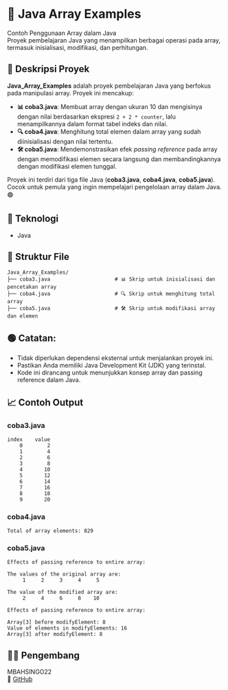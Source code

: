 # 📝 Java Array Examples

Contoh Penggunaan Array dalam Java  
Proyek pembelajaran Java yang menampilkan berbagai operasi pada array, termasuk inisialisasi, modifikasi, dan perhitungan.

## 📖 Deskripsi Proyek

**Java_Array_Examples** adalah proyek pembelajaran Java yang berfokus pada manipulasi array. Proyek ini mencakup:

- **📊 coba3.java**: Membuat array dengan ukuran 10 dan mengisinya dengan nilai berdasarkan ekspresi `2 + 2 * counter`, lalu menampilkannya dalam format tabel indeks dan nilai.
- **🔍 coba4.java**: Menghitung total elemen dalam array yang sudah diinisialisasi dengan nilai tertentu.
- **🛠️ coba5.java**: Mendemonstrasikan efek *passing reference* pada array dengan memodifikasi elemen secara langsung dan membandingkannya dengan modifikasi elemen tunggal.

Proyek ini terdiri dari tiga file Java (**coba3.java**, **coba4.java**, **coba5.java**). Cocok untuk pemula yang ingin mempelajari pengelolaan array dalam Java. 🟢

## 🧠 Teknologi

- Java

## 📂 Struktur File

```
Java_Array_Examples/
├── coba3.java                     # 📊 Skrip untuk inisialisasi dan pencetakan array
├── coba4.java                     # 🔍 Skrip untuk menghitung total array
├── coba5.java                     # 🛠️ Skrip untuk modifikasi array dan elemen
```

## 🟢 Catatan:
- Tidak diperlukan dependensi eksternal untuk menjalankan proyek ini.
- Pastikan Anda memiliki Java Development Kit (JDK) yang terinstal.
- Kode ini dirancang untuk menunjukkan konsep array dan passing reference dalam Java.

## 📈 Contoh Output

### coba3.java
```
index    value
    0        2
    1        4
    2        6
    3        8
    4       10
    5       12
    6       14
    7       16
    8       18
    9       20
```

### coba4.java
```
Total of array elements: 829
```

### coba5.java
```
Effects of passing reference to entire array:

The values of the original array are:
     1     2     3     4     5

The value of the modified array are:
     2     4     6     8    10

Effects of passing reference to entire array:

Array[3] before modifyElement: 8
Value of elements in modifyElements: 16
Array[3] after modifyElement: 8
```

## 👨‍💻 Pengembang
MBAHSINGO22  
🔗 [GitHub](https://github.com/MBAHSINGO22)
